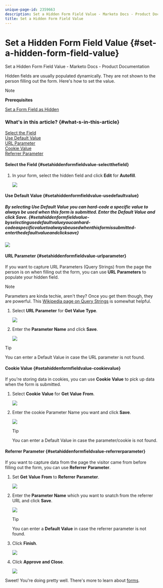 ```yaml
---
unique-page-id: 2359663
description: Set a Hidden Form Field Value - Marketo Docs - Product Documentation
title: Set a Hidden Form Field Value
---
```


# Set a Hidden Form Field Value {#set-a-hidden-form-field-value}

Set a Hidden Form Field Value - Marketo Docs - Product Documentation

Hidden fields are usually populated dynamically. They are not shown to the person filling out the form. Here's how to set the value.

>[!NOTE]
>
>**Prerequisites**
>
>[Set a Form Field as Hidden](set-a-form-field-as-hidden.md)

### What's in this article? {#what-s-in-this-article}

[Select the Field](#setahiddenformfieldvalue-selectthefield)  
[Use Default Value](#setahiddenformfieldvalue-usedefaultvalue)  
[URL Parameter](#setahiddenformfieldvalue-urlparameter)  
[Cookie Value](#setahiddenformfieldvalue-cookievalue)  
[Referrer Parameter](#setahiddenformfieldvalue-referrerparameter)

#### Select the Field {#setahiddenformfieldvalue-selectthefield}

1. In your form, select the hidden field and click **Edit** for **Autofill**.

   ![](assets/autofill.png)

#### Use Default Value {#setahiddenformfieldvalue-usedefaultvalue}

##### By selecting Use Default Value you can hard-code a specific value to always be used when this form is submitted. Enter the Default Value and click Save. {#setahiddenformfieldvalue-byselectingusedefaultvalueyoucanhard-codeaspecificvaluetoalwaysbeusedwhenthisformissubmitted-enterthedefaultvalueandclicksave}

![](assets/image2014-9-15-13-3a5-3a27.png)

#### URL Parameter {#setahiddenformfieldvalue-urlparameter}

If you want to capture URL Parameters (Query Strings) from the page the person is on when filling out the form, you can use **URL** **Parameters** to populate your hidden field.

>[!NOTE]
>
>Parameters are kinda techie, aren't they? Once you get them though, they are powerful. This [Wikipedia page on Query Strings](http://en.wikipedia.org/wiki/Query_string) is somewhat helpful.

1. Select **URL Parameter** for **Get Value Type**.

   ![](assets/image2014-9-15-13-3a6-3a48.png)

1. Enter the **Parameter Name** and click **Save**.

   ![](assets/image2014-9-15-13-3a7-3a35.png)

>[!TIP]
>
>You can enter a Default Value in case the URL parameter is not found.

#### Cookie Value {#setahiddenformfieldvalue-cookievalue}

If you're storing data in cookies, you can use **Cookie** **Value** to pick up data when the form is submitted.

1. Select **Cookie** **Value** for **Get** **Value** **From**.

   ![](assets/image2014-9-15-13-3a8-3a21.png)

1. Enter the cookie Parameter Name you want and click **Save**.

   ![](assets/image2014-9-15-13-3a8-3a43.png)

   >[!TIP]
   >
   >You can enter a Default Value in case the parameter/cookie is not found.

#### Referrer Parameter {#setahiddenformfieldvalue-referrerparameter}

If you want to capture data from the page the visitor came from before filling out the form, you can use **Referrer** **Parameter**.

1. Set **Get** **Value** **From** to **Referrer** **Parameter**.

   ![](assets/image2014-9-15-13-3a9-3a31.png)

1. Enter the **Parameter Name** which you want to snatch from the referrer URL and click **Save**.

   ![](assets/image2014-9-15-13-3a9-3a56.png)

   >[!TIP]
   >
   >You can enter a **Default** **Value** in case the referrer parameter is not found.

1. Click **Finish**.

   ![](assets/image2014-9-15-13-3a10-3a26.png)

1. Click **Approve and Close**.

   ![](assets/image2014-9-15-13-3a10-3a43.png)

Sweet! You're doing pretty well. There's more to learn about [forms](../../../../../welcome-to-marketo-docs/product-docs/demand-generation/forms.md).

